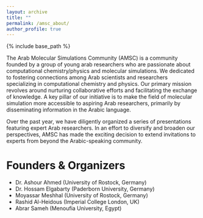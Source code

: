 ```yaml
---
layout: archive
title: ""
permalink: /amsc_about/
author_profile: true
---
```


{% include base_path %}

The Arab Molecular Simulations Community (AMSC) is a community founded by a group of young arab researchers who are passionate about computational chemistry/physics and molecular simulations. We dedicated to fostering connections among Arab scientists and researchers specializing in computational chemistry and physics. Our primary mission revolves around nurturing collaborative efforts and facilitating the exchange of knowledge. A key pillar of our initiative is to make the field of molecular simulation more accessible to aspiring Arab researchers, primarily by disseminating information in the Arabic language.

Over the past year, we have diligently organized a series of presentations featuring expert Arab researchers. In an effort to diversify and broaden our perspectives, AMSC has made the exciting decision to extend invitations to experts from beyond the Arabic-speaking community.

Founders & Organizers
=====================

- Dr. Ashour Ahmed (University of Rostock, Germany)
- Dr. Hossam Elgabarty (Paderborn University, Germany)
- Moyassar Meshhal (University of Rostock, Germany)
- Rashid Al-Heidous (Imperial College London, UK)
- Abrar Sameh (Menoufia University, Egypt)
